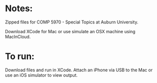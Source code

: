 # Notes:
Zipped files for COMP 5970 - Special Topics at Auburn University. 

Download XCode for Mac or use simulate an OSX machine using MacInCloud. 

# To run: 
Download files and run in XCode. Attach an iPhone via USB to the Mac or use an iOS simulator to view output. 
